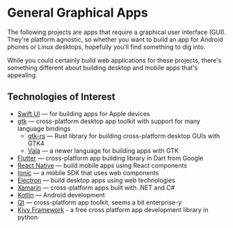 # General Graphical Apps

The following projects are apps that require a graphical user interface (GUI). They're platform agnostic, so whether you want to build an app for Android phones or Linux desktops, hopefully you'll find something to dig into.

While you could certainly build web applications for these projects, there's something different about building desktop and mobile apps that's appealing.

## Technologies of Interest

- [Swift UI](https://developer.apple.com/tutorials/swiftui) — for building apps for Apple devices
- [gtk](https://www.gtk.org) — cross-platform desktop app toolkit with support for many language bindings
    - [gtk-rs](https://gtk-rs.org) — Rust library for building cross-platform desktop GUIs with GTK4
    - [Vala](https://vala.dev) — a newer language for building apps with GTK
- [Flutter](https://flutter.dev) — cross-platform app building library in Dart from Google
- [React Native](https://reactnative.dev) — build mobile apps using React components
- [Ionic](https://ionic.io) — a mobile SDK that uses web components
- [Electron](https://www.electronjs.org) — build desktop apps using web technologies
- [Xamarin](https://dotnet.microsoft.com/en-us/apps/xamarin) — cross-platform apps built with .NET and C#
- [Kotlin](https://developer.android.com/kotlin) — Android development
- [Qt](https://www.qt.io) — cross-platform app toolkit, seems a bit enterprise-y
- [Kivy Framework](https://kivy.org/) - a free cross platform app development library in python
